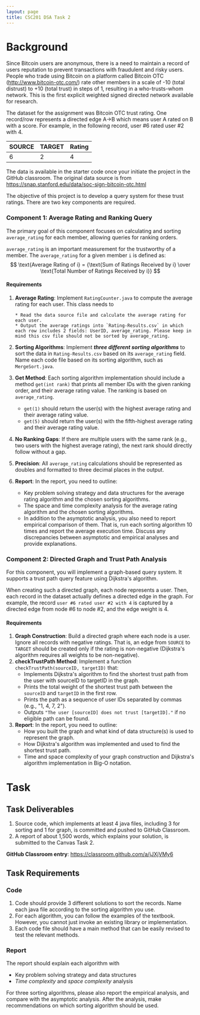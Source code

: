 ```yaml
---
layout: page
title: CSC201 DSA Task 2
---
```


# Background

Since Bitcoin users are anonymous, there is a need to maintain a record of users reputation to prevent transactions with fraudulent and risky users. People who trade using Bitcoin on a platform called Bitcoin OTC (http://www.bitcoin-otc.com/) rate other members in a scale of -10 (total distrust) to +10 (total trust) in steps of 1, resulting in a who-trusts-whom network. This is the first explicit weighted signed directed network available for research.

The dataset for the assignment was Bitcoin OTC trust rating. One record/row represents a directed edge A->B which means user A rated on B with a score. For example, in the following record, user #6 rated user #2 with 4.

| SOURCE | TARGET | Rating |
| ------ | ------ | ------ |
| 6      | 2      | 4      |



The data is available in the starter code once your initiate the project in the GitHub classroom. The original data source is from <https://snap.stanford.edu/data/soc-sign-bitcoin-otc.html>

The objective of this project is to develop a query system for these trust ratings. There are two key components are required. 

### Component 1: Average Rating and Ranking Query

The primary goal of this component focuses on calculating and sorting `average_rating` for each member, allowing queries for ranking orders.

`average_rating` is an important measurement for the trustworthy of a member. The `average_rating` for a given member `i` is defined as:
$$
\text{Average Rating of i} = {\text{Sum of Ratings Received by i} \over \text{Total Number of Ratings Received by i}}
$$

#### Requirements

1. **Average Rating**: Implement `RatingCounter.java` to compute the average rating for each user. This class needs to

   ```
   * Read the data source file and calculate the average rating for each user.
   * Output the average ratings into `Rating-Results.csv` in which each row includes 2 fields: UserID, average_rating. Please keep in mind this csv file should not be sorted by average_rating.
   ```

2. **Sorting Algorithms**: Implement ***three different sorting algorithms*** to sort the data in `Rating-Results.csv` based on its `average_rating` field. Name each code file based on its sorting algorithm, such as `MergeSort.java`.

3. **Get Method**: Each sorting algorithm implementation should include a method `get(int rank)` that prints all member IDs with the given ranking order, and their average rating value. The ranking is based on `average_rating`.
   - `get(1)` should return the user(s) with the highest average rating and their average rating value.
   - `get(5)` should return the user(s) with the fifth-highest average rating and their average rating value.

4. **No Ranking Gaps**: If there are multiple users with the same rank (e.g., two users with the highest average rating), the next rank should directly follow without a gap.

5. **Precision**: All `average_rating` calculations should be represented as doubles and formatted to three decimal places in the output.

6. **Report**: In the report, you need to outline:
   - Key problem solving strategy and data structures for the average rating algorithm and the chosen sorting algorithms.
   - The space and time complexity analysis for the average rating algorithm and the chosen sorting algorithms.
   - In addition to the asymptotic analysis, you also need to report empirical comparison of them. That is, run each sorting algorithm 10 times and report the average execution time. Discuss any discrepancies between asymptotic and empirical analyses and provide explanations.


### Component 2: Directed Graph and Trust Path Analysis

For this component, you will implement a graph-based query system. It supports a trust path query feature using Dijkstra's algorithm.

When creating such a directed graph,  each node represents a user. Then, each record in the dataset actually defines a directed edge in the graph. For example, the record `user #6 rated user #2 with 4` is captured by a directed edge from node #6 to node #2, and the edge weight is 4. 

#### Requirements

1. **Graph Construction**: Build a directed graph where each node is a user. Ignore all records with negative ratings. That is, an edge from `SOURCE` to `TARGET` should be created only if the rating is non-negative (Dijkstra's algorithm requires all weights to be non-negative).
2. **checkTrustPath Method**: Implement a function `checkTrustPath(sourceID, targetID)` that:
   - Implements Dijkstra's algorithm to find the shortest trust path from the user with sourceID to targetID in the graph.
   - Prints the total weight of the shortest trust path between the `sourceID` and `targetID` in the first row.
   - Prints the path as a sequence of user IDs separated by commas (e.g., "1, 4, 7, 2").
   - Outputs `"The user [sourceID] does not trust [targetID]."` if no eligible path can be found.
4. **Report**: In the report, you need to outline:
   - How you built the graph and what kind of data structure(s) is used to represent the graph.
   - How Dijkstra's algorithm was implemented and used to find the shortest trust path.
   - Time and space complexity of your graph construction and Dijkstra's algorithm implementation in Big-O notation.




# Task

## Task Deliverables

1.   Source code, which implements at least 4 java files, including 3 for sorting and 1 for graph, is committed and pushed to GitHub Classroom.
2.   A report of about 1,500 words, which explains your solution, is submitted to the Canvas Task 2.

**GitHub Classroom entry**: <https://classroom.github.com/a/jJXjVMy6>



## Task Requirements

### Code 

1.   Code should provide 3 different solutions to sort the records. Name each java file according to the sorting algorithm you use. 
3.   For each algorithm, you can follow the examples of the textbook. However, you cannot just invoke an existing library or implementation.
4.   Each code file should have a main method that can be easily revised to test the relevant methods.




### Report 

The report should explain each algorithm with

*    Key problem solving strategy and data structures
*   *Time complexity* and *space complexity* analysis

For three sorting algorithms, please also report the empirical analysis, and compare with the asymptotic analysis. After the analysis, make recommendations on which sorting algorithm should be used. 
